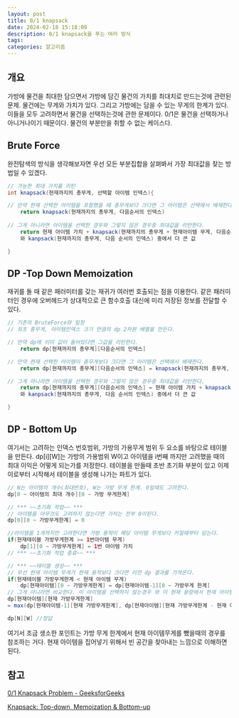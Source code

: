 ```yaml
---
layout: post
title: 0/1 knapsack 
date: 2024-02-18 15:18:09
description: 0/1 knapsack을 푸는 여러 방식
tags: 
categories: 알고리즘
---
```

## 개요

가방에 물건을 최대한 담으면서 가방에 담긴 물건의 가치를 최대치로 만드는것에 관련된 문제. 물건에는 무게와 가치가 있다. 그리고 가방에는 담을 수 있는 무게의 한계가 있다. 이들을 모두 고려하면서 물건을 선택하는것에 관한 문제이다. 0/1은 물건을 선택하거나 아니거나이기 때문이다. 물건의 부분만을 취할 수 없는 케이스다. 

## Brute Force

완전탐색의 방식을 생각해보자면 우선 모든 부분집합을 살펴봐서 가장 최대값을 찾는 방법일 수 있겠다.  

```java
// 가능한 최대 가치를 리턴
int knapsack(현재까지의 총무게, 선택할 아이템 인덱스){

// 만약 현재 선택한 아이템을 포함했을 때 총무게보다 크다면 그 아이템은 선택에서 배재한다.
	return knapsack(현재까지의 총무게, 다음순서의 인덱스)
 
// 그게 아니라면 아이템을 선택한 경우와 그렇지 않은 경우중 최대값을 리턴한다. 
	return 현재 아이템 가치 + knapsack(현재까지의 총무게 + 현재아이템 무게, 다음순서의 인덱스)
	와 kanpsack(현재까지의 총무게, 다음 순서의 인덱스) 중에서 더 큰 값 

}
```

## DP -Top Down Memoization

재귀를 돌 때 같은 패러미터를 갖는 재귀가 여러번 호출되는 점을 이용한다. 같은 패러미터인 경우에 오버헤드가 상대적으로 큰 함수호출 대신에 미리 저장된 정보를 전달할 수 있다. 

```java
// 기존의 BruteForce와 일정
// 최초 총무게, 아이템인덱스 크기 만큼의 dp 2차원 배열을 만든다. 

// 만약 dp에 이미 값이 들어있다면 그값을 리턴한다.
	return dp[현재까지의 총무게][다음순서의 인덱스]

// 만약 현재 선택한 아이템이 총무게보다 크다면 그 아이템은 선택에서 배재한다.
	return dp[현재까지의 총무게][다음순서의 인덱스] = knapsack(현재까지의 총무게, 다음순서의 인덱스)

// 그게 아니라면 아이템을 선택한 경우와 그렇지 않은 경우중 최대값을 리턴한다. 
	return dp[현재까지의 총무게][다음순서의 인덱스] = 현재 아이템 가치 + knapsack(현재까지의 총무게 + 현재아이템 무게, 다음순서의 인덱스)
	와 kanpsack(현재까지의 총무게, 다음 순서의 인덱스) 중에서 더 큰 값 

}

```

## DP - Bottom Up

여기서는 고려하는 인덱스 번호범위, 가방의 가용무게 범위 두 요소를 바탕으로 테이블을 만든다. dp[i][W]는 가방의 가용범위 W이고 아이템을 i번째 까지만 고려했을 때의 최대 이익은 어떻게 되는가를 저장한다. 테이블을 만들때 초반 초기화 부분이 있고 이제 이로부터 시작해서 테이블을 생성해 나가는 파트가 있다. 

```java
// N는 아이템의 개수(최대번호), W는 가방 무게 한계. 0일때도 고려한다.
dp[0 ~ 아이템의 최대 개수][0 ~ 가방 무게한계]

// *** ~~초기화 작업~~ ***
// 아이템을 아무것도 고려하지 않는다면 가치는 전부 0이된다. 
dp[0][0 ~ 가방무게한계] = 0

//아이템을 1개까지만 고려한다면 가방 용적이 해당 아이템 무게보다 커질때부터 담는다.
if(현재테이블 가방무게한계 >= 1번아이템 무게) 
	dp[1][0 ~ 가방무게한계] = 1번 아이템 가치
// *** ~~초기화 작업 종료~~ ***

// *** ~~테이블 생성~~ ***
// 우선 현재 아이템 무게가 현재 용적보다 크다면 이전 dp 결과를 가져온다.
if(현재테이블 가방무게한계 < 현재 아이템 무게) 
	dp[현재아이템][0 ~ 가방무게한계] = dp[현재아이템-1][0 ~ 가방무게 한계]
// 그게 아니라면 비교한다. 이 아이템을 선택하지 않는경우 와 이 현재 용량에서 현재 아이템의 무게를 뺀 용량이었을 때의 최대 가치 + 현재아이템의 무게를 비교해서 더 큰값을 집어넣는다. 
dp[현재아이템][현재 가방무게한계] 
= max(dp[현재아이템-1][현재 가방무게한계], dp[현재아이템][현재 가방무게한계 - 현재 아이템 무게] + 현재 아이템의 가치)

dp[N][W] //정답
```

여기서 조금 생소한 포인트는 가방 무게 한계에서 현재 아이템무게를 뺐을때의 경우를 참조하는 거다. 현재 아이템을 집어넣기 위해서 빈 공간을 찾아내는 느낌으로 이해하면 된다.

## 참고
[0/1 Knapsack Problem - GeeksforGeeks](https://www.geeksforgeeks.org/0-1-knapsack-problem-dp-10/)

[Knapsack: Top-down, Memoization & Bottom-up](https://loctv.wordpress.com/2019/12/14/knapsack-top-down-memoization-bottom-up/)
